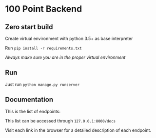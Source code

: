 # 100 Point Backend

Zero start build
--------------------------

Create virtual environment with python 3.5+ as base interpreter

Run `pip install -r requirements.txt`

_Always make sure you are in the proper virtual environment_

Run
---

Just run `python manage.py runserver`

Documentation
-------------

This is the list of endpoints:


This list can be accessed through `127.0.0.1:8000/docs`

Visit each link in the browser for a detailed description of each endpoint.
